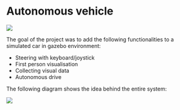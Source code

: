 # Autonomous vehicle

![](img/car.gif)


The goal of the project was to add the following functionalities to a simulated car in gazebo environment:
* Steering with keyboard/joystick
* First person visualisation
* Collecting visual data
* Autonomous drive

The following diagram shows the idea behind the entire system:

![](img.diagram.png)
